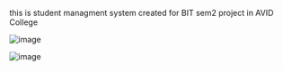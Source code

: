 this is student managment system created for BIT sem2 project in AVID College

![image](https://user-images.githubusercontent.com/34932208/65276009-557a9e80-db40-11e9-9bad-39eaa6a4fa08.png)

![image](https://user-images.githubusercontent.com/34932208/65276334-efdae200-db40-11e9-9159-2fa3640df278.png)




